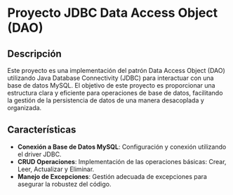 # Proyecto JDBC Data Access Object (DAO)

## Descripción
Este proyecto es una implementación del patrón Data Access Object (DAO) utilizando Java Database Connectivity (JDBC) para interactuar con una base de datos MySQL. El objetivo de este proyecto es proporcionar una estructura clara y eficiente para operaciones de base de datos, facilitando la gestión de la persistencia de datos de una manera desacoplada y organizada.

## Características
- **Conexión a Base de Datos MySQL**: Configuración y conexión utilizando el driver JDBC.
- **CRUD Operaciones**: Implementación de las operaciones básicas: Crear, Leer, Actualizar y Eliminar.
- **Manejo de Excepciones**: Gestión adecuada de excepciones para asegurar la robustez del código.